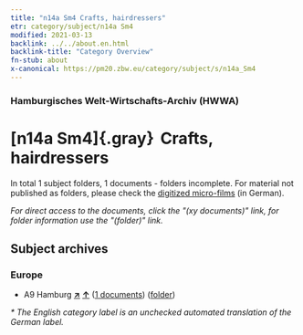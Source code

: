 ```yaml
---
title: "n14a Sm4 Crafts, hairdressers"
etr: category/subject/n14a Sm4
modified: 2021-03-13
backlink: ../../about.en.html
backlink-title: "Category Overview"
fn-stub: about
x-canonical: https://pm20.zbw.eu/category/subject/s/n14a_Sm4
---
```


### Hamburgisches Welt-Wirtschafts-Archiv (HWWA)
# [n14a Sm4]{.gray}&#8201; Crafts, hairdressers&#160; 





In total 1 subject folders, 1 documents - folders incomplete.
For material not published as folders, please check the [digitized micro-films](/film/h1_sh.de.html) (in German).

_For direct access to the documents, click the "(xy documents)" link, for folder information use the "(folder)" link._

## Subject archives



### Europe

- A9 Hamburg [**&nearr;**](../../../geo/i/140905/about.en.html "Hamburg (all folders)") [**&uarr;**](../../../geo/about.en.html#A9 "Country category system") (<a href="https://pm20.zbw.eu/dfgview/sh/140905,182071" title="about: Hamburg : Crafts, hairdressers" target="_blank">1 documents</a>) ([folder](../../../../folder/sh/1409xx/140905/1820xx/182071/about.en.html))


_* The English category label is an unchecked automated translation of the German label._

